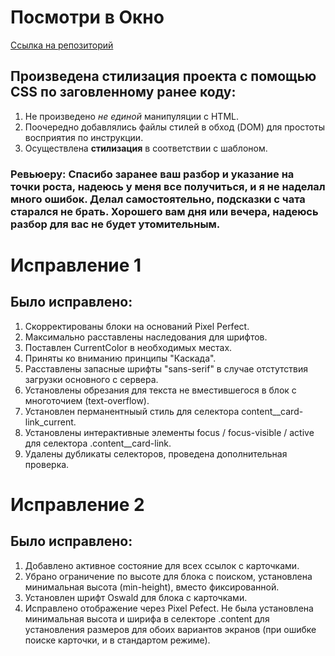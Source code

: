 # Посмотри в Окно  
[Ссылка на репозиторий](https://github.com/Endorphinol/posmotri_v_okno "Ссылка на репозиторий")   
## Произведена стилизация проекта с помощью CSS по заговленному ранее коду:  
1. Не произведено *не единой* манипуляции с HTML.
2. Поочередно добавлялись файлы стилей в обход (DOM) для простоты восприятия по инструкции.
3. Осуществлена **стилизация** в соответствии с шаблоном.

### Ревьюеру: Спасибо заранее ваш разбор и указание на точки роста, надеюсь у меня все получиться, и я не наделал много ошибок. Делал самостоятельно, подсказки с чата старался не брать. Хорошего вам дня или вечера, надеюсь разбор для вас не будет утомительным.

# Исправление 1  

## Было исправлено:  
1. Скорректированы блоки на оснований Pixel Perfect.
2. Максимально расставлены наследования для шрифтов. 
3. Поставлен CurrentColor в необходимых местах. 
4. Приняты ко вниманию принципы "Каскада".
5. Расставлены запасные шрифты "sans-serif" в случае отстутствия загрузки основного с сервера.
6. Установлены обрезания для текста не вместившегося в блок с многоточием (text-overflow).
7. Установлен перманентныый стиль для селектора content__card-link_current.
8. Установлены интерактивные элементы focus / focus-visible / active для селектора .content__card-link.
9. Удалены дубликаты селекторов, проведена дополнительная проверка.  

# Исправление 2  

## Было исправлено:  
1. Добавлено активное состояние для всех ссылок с карточками.
2. Убрано ограничение по высоте для блока с поиском, установлена минимальная высота (min-height), вместо фиксированной.
3. Установлен шрифт Oswald для блока с карточками.
4. Исправлено отображение через Pixel Pefect. Не была установлена минимальная высота и ширифа в селекторе .content для установления размеров для обоих вариантов экранов (при ошибке поиске карточки, и в стандартом режиме).